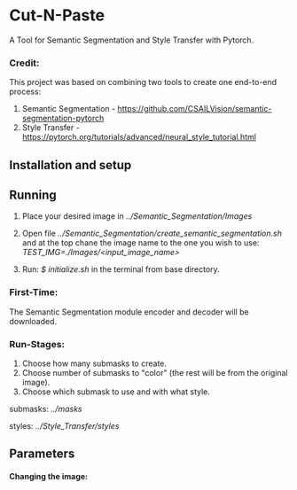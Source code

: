 # Cut-N-Paste
A Tool for Semantic Segmentation and Style Transfer with Pytorch.

### Credit:
This project was based on combining two tools to create one end-to-end process:
1) Semantic Segmentation - https://github.com/CSAILVision/semantic-segmentation-pytorch
2) Style Transfer - https://pytorch.org/tutorials/advanced/neural_style_tutorial.html

## Installation and setup


## Running
1) Place your desired image in *../Semantic_Segmentation/Images*
2) Open file *../Semantic_Segmentation/create_semantic_segmentation.sh* and at the top chane the image name to the one you wish to use: *TEST_IMG=./Images/<input_image_name>*

3) Run: *$ initialize.sh* in the terminal from base directory.

### First-Time:
The Semantic Segmentation module encoder and decoder will be downloaded.

### Run-Stages:
 1) Choose how many submasks to create.
 2) Choose number of submasks to "color" (the rest will be from the original image).
 3) Choose which submask to use and with what style.
 
 submasks: *../masks*
 
 styles: *../Style_Transfer/styles*

  
## Parameters

#### Changing the image: 

